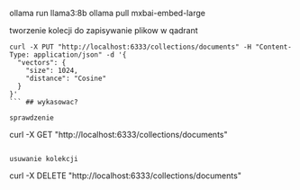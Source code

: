 ollama run llama3:8b
ollama pull mxbai-embed-large


tworzenie kolecji do zapisywanie plikow w qadrant
```
curl -X PUT "http://localhost:6333/collections/documents" -H "Content-Type: application/json" -d '{
  "vectors": {
    "size": 1024,
    "distance": "Cosine"
  }
}'
``` ## wykasowac?

sprawdzenie 
```
curl -X GET "http://localhost:6333/collections/documents"
```

usuwanie kolekcji
```
curl -X DELETE "http://localhost:6333/collections/documents"
```
